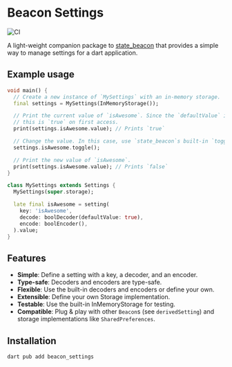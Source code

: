 <!-- 
This README describes the package. If you publish this package to pub.dev,
this README's contents appear on the landing page for your package.

For information about how to write a good package README, see the guide for
[writing package pages](https://dart.dev/guides/libraries/writing-package-pages). 

For general information about developing packages, see the Dart guide for
[creating packages](https://dart.dev/guides/libraries/create-library-packages)
and the Flutter guide for
[developing packages and plugins](https://flutter.dev/developing-packages). 
-->

# Beacon Settings

![CI](https://github.com/btrautmann/beacon_settings/actions/workflows/dart.yml/badge.svg)

A light-weight companion package to [state_beacon](https://pub.dev/packages/state_beacon/example) that provides a simple way to manage settings for a dart application.

## Example usage

```dart
void main() {
  // Create a new instance of `MySettings` with an in-memory storage.
  final settings = MySettings(InMemoryStorage());

  // Print the current value of `isAwesome`. Since the `defaultValue` is true,
  // this is `true` on first access.
  print(settings.isAwesome.value); // Prints `true`

  // Change the value. In this case, use `state_beacon`s built-in `toggle` method.
  settings.isAwesome.toggle();

  // Print the new value of `isAwesome`.
  print(settings.isAwesome.value); // Prints `false`
}

class MySettings extends Settings {
  MySettings(super.storage);

  late final isAwesome = setting(
    key: 'isAwesome',
    decode: boolDecoder(defaultValue: true),
    encode: boolEncoder(),
  ).value;
}
```

## Features

- **Simple**: Define a setting with a key, a decoder, and an encoder.
- **Type-safe**: Decoders and encoders are type-safe.
- **Flexible**: Use the built-in decoders and encoders or define your own.
- **Extensible**: Define your own Storage implementation.
- **Testable**: Use the built-in InMemoryStorage for testing.
- **Compatible**: Plug & play with other `Beacon`s (see `derivedSetting`) and storage implementations like `SharedPreferences`.

## Installation

```sh
dart pub add beacon_settings
```
